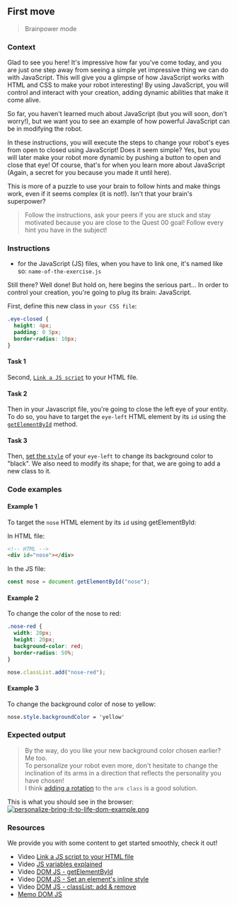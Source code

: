 ## First move

> Brainpower mode

### Context

Glad to see you here! It's impressive how far you've come today, and you are just one step away from seeing a simple yet impressive thing we can do with JavaScript. This will give you a glimpse of how JavaScript works with HTML and CSS to make your robot interesting! By using JavaScript, you will control and interact with your creation, adding dynamic abilities that make it come alive.

So far, you haven't learned much about JavaScript (but you will soon, don't worry!), but we want you to see an example of how powerful JavaScript can be in modifying the robot.

In these instructions, you will execute the steps to change your robot's eyes from open to closed using JavaScript! Does it seem simple? Yes, but you will later make your robot more dynamic by pushing a button to open and close that eye! Of course, that's for when you learn more about JavaScript (Again, a secret for you because you made it until here).

This is more of a puzzle to use your brain to follow hints and make things work, even if it seems complex (it is not!). Isn't that your brain's superpower?

> Follow the instructions, ask your peers if you are stuck and stay motivated because you are close to the Quest 00 goal!
> Follow every hint you have in the subject!

### Instructions

- for the JavaScript (JS) files, when you have to link one, it's named like so: `name-of-the-exercise.js`

Still there? Well done! But hold on, here begins the serious part... In order to control your creation, you're going to plug its brain: JavaScript.

First, define this new class in `your CSS file`:

```css
.eye-closed {
  height: 4px;
  padding: 0 5px;
  border-radius: 10px;
}
```

#### Task 1

Second, [`Link a JS script`](https://developer.mozilla.org/en-US/docs/Web/HTML/Element/script) to your HTML file.

#### Task 2

Then in your Javascript file, you're going to close the left eye of your entity. To do so, you have to target the `eye-left` HTML element by its `id` using the [`getElementById`](https://developer.mozilla.org/en-US/docs/Web/API/Document/getElementById) method.

#### Task 3

Then, [set the `style`](https://developer.mozilla.org/en-US/docs/Web/API/ElementCSSInlineStyle/style#setting_styles) of your `eye-left` to change its background color to "black". We also need to modify its shape; for that, we are going to add a new class to it.

### Code examples

#### Example 1

To target the `nose` HTML element by its `id` using getElementById:

In HTML file:

```html
<!-- HTML -->
<div id="nose"></div>
```

In the JS file:

```js
const nose = document.getElementById("nose");
```

#### Example 2

To change the color of the nose to red:

```css
.nose-red {
  width: 20px;
  height: 20px;
  background-color: red;
  border-radius: 50%;
}
```

```js
nose.classList.add("nose-red");
```

#### Example 3

To change the background color of nose to yellow:

```css
nose.style.backgroundColor = 'yellow'
```

### Expected output

> By the way, do you like your new background color chosen earlier? Me too.  
> To personalize your robot even more, don't hesitate to change the inclination of its arms in a direction that reflects the personality you have chosen!  
> I think [adding a rotation](https://developer.mozilla.org/en-US/docs/Web/CSS/transform-function/rotate) to the `arm class` is a good solution.

This is what you should see in the browser:  
[![personalize-bring-it-to-life-dom-example.png](https://i.postimg.cc/Df5pcWN1/personalize-bring-it-to-life-dom-example.png)](https://postimg.cc/pyhBWdRd)

### Resources

We provide you with some content to get started smoothly, check it out!

- Video [Link a JS script to your HTML file](https://www.youtube.com/watch?v=jMvsQm-p1gM&list=PLHyAJ_GrRtf979iZZ1N3qYMfsPj9PCCrF&index=7)
- Video [JS variables explained](https://www.youtube.com/watch?v=XNjhAMhyVJo&list=PLDa5D3mQAy7Sj0s4J6R5HT2xsEXkYuYFL&index=3)
- Video [DOM JS - getElementById](https://www.youtube.com/watch?v=34kAR8yBtDM&list=PLHyAJ_GrRtf979iZZ1N3qYMfsPj9PCCrF&index=8)
- Video [DOM JS - Set an element's inline style](https://www.youtube.com/watch?v=pxlYKvju1z8&list=PLHyAJ_GrRtf979iZZ1N3qYMfsPj9PCCrF&index=15)
- Video [DOM JS - classList: add & remove](https://www.youtube.com/watch?v=uQEM-3_4vPA&list=PLHyAJ_GrRtf979iZZ1N3qYMfsPj9PCCrF&index=17)
- [Memo DOM JS](https://github.com/nan-academy/js-training/blob/gh-pages/examples/dom.js)
